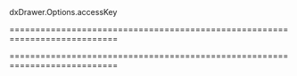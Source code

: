 <!--id-->dxDrawer.Options.accessKey<!--/id-->
===========================================================================
<!--hidden--><!--/hidden-->
===========================================================================

